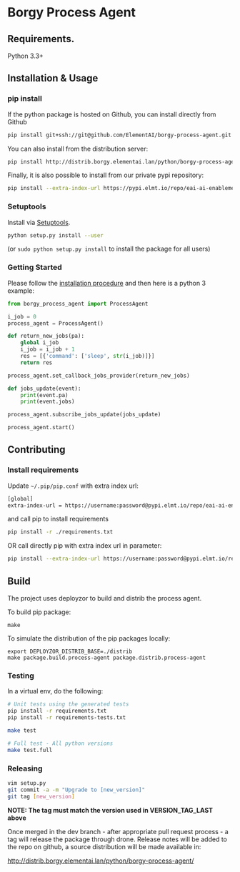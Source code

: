 # Borgy Process Agent

## Requirements.

Python 3.3+

## Installation & Usage

### pip install

If the python package is hosted on Github, you can install directly from Github

```sh
pip install git+ssh://git@github.com/ElementAI/borgy-process-agent.git
```

You can also install from the distribution server:

```sh
pip install http://distrib.borgy.elementai.lan/python/borgy-process-agent/borgy-process-agent-[version].tar.gz
```

Finally, it is also possible to install from our private pypi repository:

```sh
pip install --extra-index-url https://pypi.elmt.io/repo/eai-ai-enablement borgy-process-agent==[version]
```

### Setuptools

Install via [Setuptools](http://pypi.python.org/pypi/setuptools).

```sh
python setup.py install --user
```
(or `sudo python setup.py install` to install the package for all users)

### Getting Started


Please follow the [installation procedure](#installation--usage) and then here is a python 3 example:

```python
from borgy_process_agent import ProcessAgent

i_job = 0
process_agent = ProcessAgent()

def return_new_jobs(pa):
    global i_job
    i_job = i_job + 1
    res = [{'command': ['sleep', str(i_job)]}]
    return res

process_agent.set_callback_jobs_provider(return_new_jobs)

def jobs_update(event):
    print(event.pa)
    print(event.jobs)

process_agent.subscribe_jobs_update(jobs_update)

process_agent.start()
```

## Contributing

### Install requirements

Update `~/.pip/pip.conf` with extra index url:
```sh
[global]
extra-index-url = https://username:password@pypi.elmt.io/repo/eai-ai-enablement
```
and call pip to install requirements
```sh
pip install -r ./requirements.txt
```

OR call directly pip with extra index url in parameter:

```sh
pip install --extra-index-url https://username:password@pypi.elmt.io/repo/eai-ai-enablement -r ./requirements.txt
```

## Build

The project uses deployzor to build and distrib the process agent.


To build pip package:
```
make
```

To simulate the distribution of the pip packages locally:
```
export DEPLOYZOR_DISTRIB_BASE=./distrib
make package.build.process-agent package.distrib.process-agent
```


### Testing

In a virtual env, do the following:

```sh
# Unit tests using the generated tests
pip install -r requirements.txt
pip install -r requirements-tests.txt

make test

# Full test - All python versions
make test.full
```

### Releasing

```sh
vim setup.py
git commit -a -m "Upgrade to [new_version]"
git tag [new_version]
```

**NOTE: The tag must match the version used in VERSION_TAG_LAST above**

Once merged in the dev branch - after appropriate pull request process - a tag will
release the package through drone. Release notes will be added to the repo on github,
a source distribution will be made available in:

http://distrib.borgy.elementai.lan/python/borgy-process-agent/
